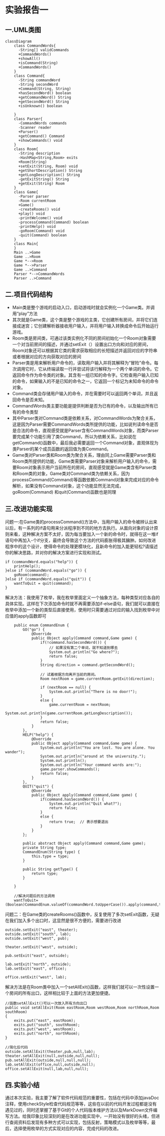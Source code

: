 # 实验报告一
## 一.UML类图
```mermaid
classDiagram
    class CommandWords{
      -String[] validCommands
      +CommandWords()
      +showAll()
      +isCommand(String)
      +CommandWords() 
    }
    class Command{
      -String commandWord
      -String secondWord 
      +Command(String, String)
      +hasSecondWord() boolean
      +getCommandWord() String
      +getSecondWord() String
      +isUnknown() boolean
      
    }
    class Parser{
      -CommandWords commands
      -Scanner reader
      +Parser()
      +getCommand() Command
      +showCommands() void
    }
    class Room{
      -String description
      -HashMap<String,Room> exits
      +Room(String)
      +setExit(String, Room) void
      +getShortDescription() String
      +getLongDescription() String
      -getExitString() String
      +getExit(String) Room
    }
    class Game{
      -Parser parser
      -Room currentRoom
      +Game()
      -createRooms() void
      +play() void
      -printWelcome() void
      -processCommand(Command) boolean
      -printHelp() void
      -goRoom(Command) void
      -quit(Command) boolean
    }
    class Main{
    }
    Main ..>Game
    Game ..>Room
    Game *-->Room
    Game *-->Parser
    Game ..>Command
    Parser *-->CommandWords
    Parser ..>Command
```

## 二.项目代码结构
* Main类是整个游戏的启动入口，启动游戏时就会实例化一个Game类。并调用“play”方法   
* 其次就是Game类，这个类是整个游戏的主类，它创建所有房间，并将它们连接成迷宫；它创建解析器接收用户输入，并将用户输入转换成命令后开始运行游戏。  
* Room类是房间类，可通过该类实例化不同的房间初始化一个Room对象需要一个对当前房间的描述，并通过setExit（）设置出口方向和对应的房间，Room对象还可以根据其它类的需求获取相应的长短描述并返回对应的字符串或者根据对应的方向获取对应的房间  
* Parser类是用来解析用户命令的，读取用户输入并将其解释为“冒险”命令。每次调用它时，它从终端读取一行并尝试将该行解释为一个两个单词的命令。它返回命令作为命令类的对象。其含有一组已知的命令字。它检查用户输入已知的命令，如果输入的不是已知的命令之一，它返回一个标记为未知命令的命令对象。  
* Command类会存储用户输入的命令，并在需要时可以返回两个单词，并且返回命令是否未知。  
* CommandWords类主要功能是提供判断是否为已有的命令，以及输出所有已有的命令类型  
* 其中Parser类对Command类是依赖关系，对CommandWords为聚合关系，这是因为Parser需要CommandWords类所提供的功能，比如说判读命令是否是合法的命令，直观感受就是Parser含有CommandWords对象，而类Parser要完成某个功能引用了类Command，所以为依赖关系，比如说在getCommand()函数中，最后我必需要返回一个Command对象，直观体现为类Parser的某个成员函数的返回值为类Command。  
* Game类对Parser类和Room类为聚合关系，理由同上Game需要Parser类和Room类所提供的功能，Game类需要Parser对象来解析用户输入的命令，需要Room对象表示用户当前所在的房间，直观感受就是Game类含有Parser类和Room类的对象，Game类对Command类为依赖关系，因为processCommand(Command)等函数依赖Command对象来完成对应的命令解析，如果没有Command对象，这个功能显然无法完成，  goRoom(Command) 和quit(Command)函数也是同理  

## 三.改进功能实现
问题一:在Game类的processCommand()方法中，当用户输入的命令被辨认出来以后，有一系列的if语句用来分派程序到不同的地方去执行。从面向对象的设计原则来看，这种解决方案不太好，因为每当要加入一个新的命令时，就得在这一堆if语句中再加入-个if分支，最终会导致这个方法的代码膨胀得极其臃肿。如何改进程序中的这个设计，使得命令的处理更模块化，且新命令的加入能更轻松?请描述你的解决思路，并对你的解决方案进行实现和测试。
```
if (commandWord.equals("help")) {
    printHelp();
}else if (commandWord.equals("go")) {
    goRoom(command);
}else if (commandWord.equals("quit")) {
    wantToQuit = quit(command);
}
```
解决方法：我使用了枚举，我在枚举里面定义一个抽象方法，每种类型对应各自的具体实现。这样在下次添加命令时就不再需要添加if-else语句，我们就可以直接在枚举中添加一个新的类型后直接使用，使用时只需要通过对应的输入找到枚举中对应值的apply函数即可
```
    public enum CommandEnum {
        GO("go") {
            @Override
            public Object apply(Command command,Game game) {
                if(!command.hasSecondWord()) {
                    // 如果没有第二个单词，就不知道到哪去
                    System.out.println("Go where?");
                    return false;
                }
                String direction = command.getSecondWord();

                // 试着根据方向离开当前的房间。
                Room nextRoom = game.currentRoom.getExit(direction);

                if (nextRoom == null) {
                    System.out.println("There is no door!");
                }
                else {
                    game.currentRoom = nextRoom;
                    System.out.println(game.currentRoom.getLongDescription());
                }
                return false;
            }
        },
        HELP("help") {
            @Override
            public Object apply(Command command,Game game) {
                System.out.println("You are lost. You are alone. You wander");
                System.out.println("around at the university.");
                System.out.println();
                System.out.println("Your command words are:");
                game.parser.showCommands();
                return false;
            }
        },
        QUIT("quit") {
            @Override
            public Object apply(Command command,Game game) {
                if(command.hasSecondWord()) {
                    System.out.println("Quit what?");
                    return false;
                }
                else {
                    return true;  // 表示想要退出
                }
            }
        };

        public abstract Object apply(Command command,Game game);
        private String type;
        CommandEnum(String type) {
            this.type = type;
        }

        public String getType() {
            return type;
        }

    }

    //解决问题后的方法调用
    wantToQuit=(Boolean)CommandEnum.valueOf(commandWord.toUpperCase()).apply(command,this);

```

问题二：在Game类的createRooms()函数中，反复使用了多次setExit函数，无疑在我们加入多个出口时，这显然是很不方便的，需要进行改进

```
outside.setExit("east", theater);
outside.setExit("south", lab);
outside.setExit("west", pub);

theater.setExit("west", outside);

pub.setExit("east", outside);

lab.setExit("north", outside);
lab.setExit("east", office);

office.setExit("west", lab);

```
解决方法是在Room类中加入一个setAllExit()函数，这样我们就可以一次性设置一个房间的所有出口，这样相比较于上面的方法更加便捷。
```
//函数setAllExit()可以一次放入所有方向出口
public void setAllExit(Room eastRoom,Room westRoom,Room northRoom,Room southRoom)
{
    exits.put("east", eastRoom);
    exits.put("south", southRoom);
    exits.put("west", westRoom);
    exits.put("north", northRoom);
}

//简化后代码
outside.setAllExit(theater,pub,null,lab);
theater.setAllExit(null,outside,null,null);
pub.setAllExit(outside,null,null,null);
lab.setAllExit(office,null,outside,null);
office.setAllExit(null,lab,null,null);
```

## 四.实验小结
通过本次实验，我主要了解了软件代码规范的重要性，包括在代码中添加javaDoc注释，使用checkStyle检查代码规范等等，这些在以前的代码开发过程都是没有遇见过的，同时还掌握了基于Git的个人代码版本维护方法以及MarkDown文件编写方法。给我印象比较深刻的是在改进功能实现中，一开始没有很好的头绪，但进行查阅资料后发现有多种方式可以实现，包括反射，策略模式以及枚举等等，最后，选择使用枚举的方式实现对应的内容，完成代码的改进。

